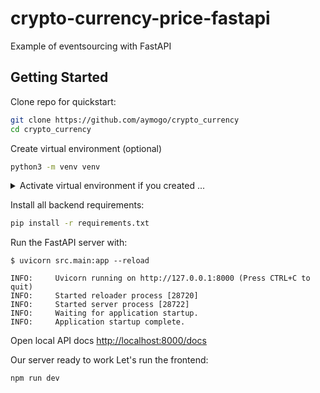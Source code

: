 # crypto-currency-price-fastapi
Example of eventsourcing with FastAPI

## Getting Started

Clone repo for quickstart:
```zsh
git clone https://github.com/aymogo/crypto_currency
cd crypto_currency
```

Create virtual environment (optional)
```zsh
python3 -m venv venv
```


<details markdown="1">
<summary>Activate virtual environment if you created ...</summary>

Linux
```zsh
source cenc/bin/activate
```
Windows
```zsh
./venv/Scripts/activate
```

</details>


Install all backend requirements:
```zsh
pip install -r requirements.txt
```


Run the FastAPI server with:

<div class="termy">

```console
$ uvicorn src.main:app --reload

INFO:     Uvicorn running on http://127.0.0.1:8000 (Press CTRL+C to quit)
INFO:     Started reloader process [28720]
INFO:     Started server process [28722]
INFO:     Waiting for application startup.
INFO:     Application startup complete.
```

</div>


Open local API docs [http://localhost:8000/docs](http://localhost:5000/docs)


Our server ready to work
Let's run the frontend:
```zsh
npm run dev
```
